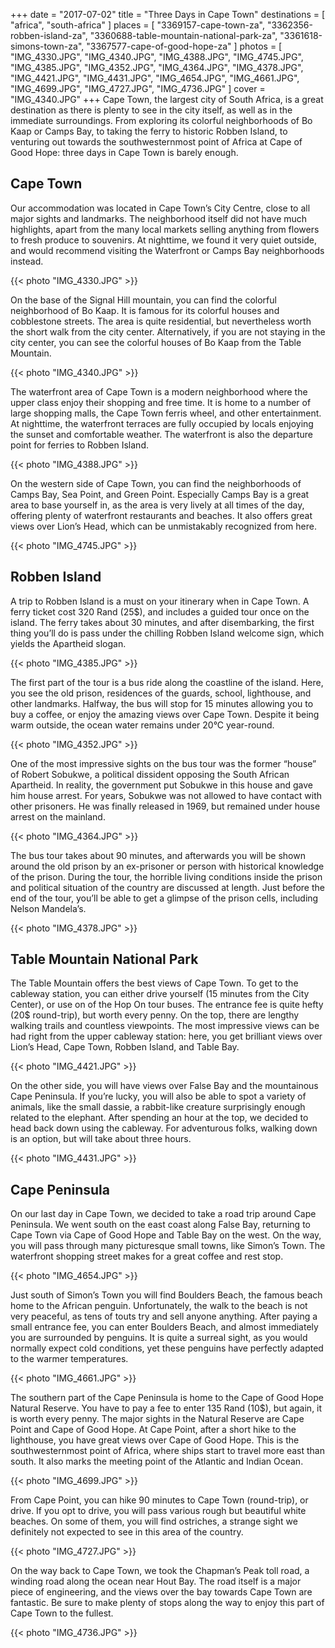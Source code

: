 +++
date   = "2017-07-02"
title  = "Three Days in Cape Town"
destinations = [ "africa", "south-africa" ]
places = [
  "3369157-cape-town-za", "3362356-robben-island-za",
  "3360688-table-mountain-national-park-za", "3361618-simons-town-za",
  "3367577-cape-of-good-hope-za"
]
photos = [
  "IMG_4330.JPG", "IMG_4340.JPG", "IMG_4388.JPG", "IMG_4745.JPG", "IMG_4385.JPG",
  "IMG_4352.JPG", "IMG_4364.JPG", "IMG_4378.JPG", "IMG_4421.JPG", "IMG_4431.JPG",
  "IMG_4654.JPG", "IMG_4661.JPG", "IMG_4699.JPG", "IMG_4727.JPG", "IMG_4736.JPG"
]
cover = "IMG_4340.JPG"
+++
Cape Town, the largest city of South Africa, is a great destination as there is plenty to see in the city itself, as well as in the immediate surroundings. From exploring its colorful neighborhoods of Bo Kaap or Camps Bay, to taking the ferry to historic Robben Island, to venturing out towards the southwesternmost point of Africa at Cape of Good Hope: three days in Cape Town is barely enough.
<!--more-->

## Cape Town
Our accommodation was located in Cape Town’s City Centre, close to all major sights and landmarks. The neighborhood itself did not have much highlights, apart from the many local markets selling anything from flowers to fresh produce to souvenirs. At nighttime, we found it very quiet outside, and would recommend visiting the Waterfront or Camps Bay neighborhoods instead.

{{< photo "IMG_4330.JPG" >}}

On the base of the Signal Hill mountain, you can find the colorful neighborhood of Bo Kaap. It is famous for its colorful houses and cobblestone streets. The area is quite residential, but nevertheless worth the short walk from the city center. Alternatively, if you are not staying in the city center, you can see the colorful houses of Bo Kaap from the Table Mountain.

{{< photo "IMG_4340.JPG" >}}

The waterfront area of Cape Town is a modern neighborhood where the upper class enjoy their shopping and free time. It is home to a number of large shopping malls, the Cape Town ferris wheel, and other entertainment. At nighttime, the waterfront terraces are fully occupied by locals enjoying the sunset and comfortable weather. The waterfront is also the departure point for ferries to Robben Island.

{{< photo "IMG_4388.JPG" >}}

On the western side of Cape Town, you can find the neighborhoods of Camps Bay, Sea Point, and Green Point. Especially Camps Bay is a great area to base yourself in, as the area is very lively at all times of the day, offering plenty of waterfront restaurants and beaches. It also offers great views over Lion’s Head, which can be unmistakably recognized from here.

{{< photo "IMG_4745.JPG" >}}

## Robben Island
A trip to Robben Island is a must on your itinerary when in Cape Town. A ferry ticket cost 320 Rand (25$), and includes a guided tour once on the island. The ferry takes about 30 minutes, and after disembarking, the first thing you’ll do is pass under the chilling Robben Island welcome sign, which yields the Apartheid slogan.

{{< photo "IMG_4385.JPG" >}}

The first part of the tour is a bus ride along the coastline of the island. Here, you see the old prison, residences of the guards, school, lighthouse, and other landmarks. Halfway, the bus will stop for 15 minutes allowing you to buy a coffee, or enjoy the amazing views over Cape Town. Despite it being warm outside, the ocean water remains under 20°C year-round.

{{< photo "IMG_4352.JPG" >}}

One of the most impressive sights on the bus tour was the former “house” of Robert Sobukwe, a political dissident opposing the South African Apartheid. In reality, the government put Sobukwe in this house and gave him house arrest. For years, Sobukwe was not allowed to have contact with other prisoners. He was finally released in 1969, but remained under house arrest on the mainland.

{{< photo "IMG_4364.JPG" >}}

The bus tour takes about 90 minutes, and afterwards you will be shown around the old prison by an ex-prisoner or person with historical knowledge of the prison. During the tour, the horrible living conditions inside the prison and political situation of the country are discussed at length. Just before the end of the tour, you’ll be able to get a glimpse of the prison cells, including Nelson Mandela’s.

{{< photo "IMG_4378.JPG" >}}

## Table Mountain National Park
The Table Mountain offers the best views of Cape Town. To get to the cableway station, you can either drive yourself (15 minutes from the City Center), or use on of the Hop On tour buses. The entrance fee is quite hefty (20$ round-trip), but worth every penny. On the top, there are lengthy walking trails and countless viewpoints. The most impressive views can be had right from the upper cableway station: here, you get brilliant views over Lion’s Head, Cape Town, Robben Island, and Table Bay.

{{< photo "IMG_4421.JPG" >}}

On the other side, you will have views over False Bay and the mountainous Cape Peninsula. If you’re lucky, you will also be able to spot a variety of animals, like the small dassie, a rabbit-like creature surprisingly enough related to the elephant. After spending an hour at the top, we decided to head back down using the cableway. For adventurous folks, walking down is an option, but will take about three hours.

{{< photo "IMG_4431.JPG" >}}

## Cape Peninsula
On our last day in Cape Town, we decided to take a road trip around Cape Peninsula. We went south on the east coast along False Bay, returning to Cape Town via Cape of Good Hope and Table Bay on the west. On the way, you will pass through many picturesque small towns, like Simon’s Town. The waterfront shopping street makes for a great coffee and rest stop.

{{< photo "IMG_4654.JPG" >}}

Just south of Simon’s Town you will find Boulders Beach, the famous beach home to the African penguin. Unfortunately, the walk to the beach is not very peaceful, as tens of touts try and sell anyone anything. After paying a small entrance fee, you can enter Boulders Beach, and almost immediately you are surrounded by penguins. It is quite a surreal sight, as you would normally expect cold conditions, yet these penguins have perfectly adapted to the warmer temperatures.

{{< photo "IMG_4661.JPG" >}}

The southern part of the Cape Peninsula is home to the Cape of Good Hope Natural Reserve. You have to pay a fee to enter 135 Rand (10$), but again, it is worth every penny. The major sights in the Natural Reserve are Cape Point and Cape of Good Hope. At Cape Point, after a short hike to the lighthouse, you have great views over Cape of Good Hope. This is the southwesternmost point of Africa, where ships start to travel more east than south. It also marks the meeting point of the Atlantic and Indian Ocean.

{{< photo "IMG_4699.JPG" >}}

From Cape Point, you can hike 90 minutes to Cape Town (round-trip), or drive. If you opt to drive, you will pass various rough but beautiful white beaches. On some of them, you will find ostriches, a strange sight we definitely not expected to see in this area of the country.

{{< photo "IMG_4727.JPG" >}}

On the way back to Cape Town, we took the Chapman’s Peak toll road, a winding road along the ocean near Hout Bay. The road itself is a major piece of engineering, and the views over the bay towards Cape Town are fantastic. Be sure to make plenty of stops along the way to enjoy this part of Cape Town to the fullest.

{{< photo "IMG_4736.JPG" >}}